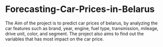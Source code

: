 # Forecasting-Car-Prices-in-Belarus

The Aim of the project is to predict car prices of belarus,  by analyzing the car features such as brand, year, engine, fuel type, transmission, mileage, drive unit, color, and segment. The project also aims to find out the variables that has most impact on the car price.

